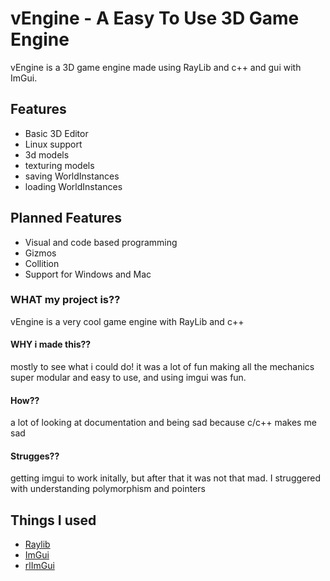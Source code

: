 # vEngine - A Easy To Use 3D Game Engine

vEngine is a 3D game engine made using RayLib and c++ and gui with ImGui.
## Features
- Basic 3D Editor
- Linux support
- 3d models
- texturing models
- saving WorldInstances
- loading WorldInstances
## Planned Features

- Visual and code based programming
- Gizmos
- Collition
- Support for Windows and Mac 


### WHAT my project is??
vEngine is a very cool game engine with RayLib and c++
#### WHY i made this??
mostly to see what i could do! it was a lot of fun making all the mechanics super modular and easy to use, and using imgui was fun.
#### How??
a lot of looking at documentation and being sad because c/c++ makes me sad 
#### Strugges??
getting imgui to work initally, but after that it was not that mad. I struggered with understanding polymorphism and pointers
## Things I used

 - [Raylib](https://www.raylib.com/)
 - [ImGui](https://github.com/ocornut/imgui)
 - [rlImGui](https://github.com/raylib-extras/rlImGui)
